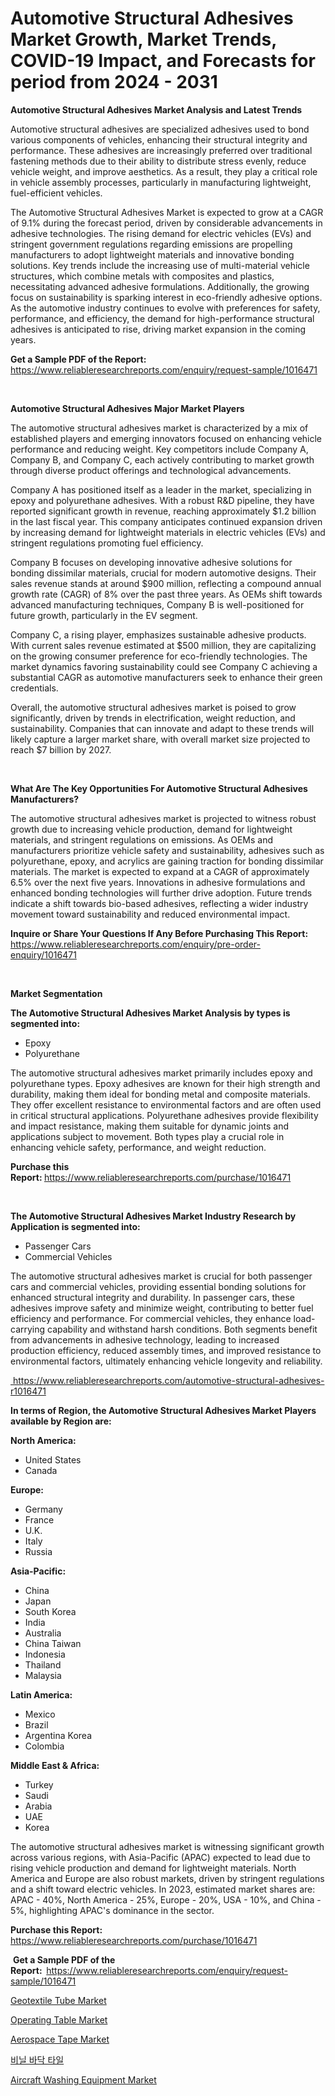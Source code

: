 <p><h1>Automotive Structural Adhesives Market Growth, Market Trends, COVID-19 Impact, and Forecasts for period from 2024 - 2031</h1></p><p><strong>Automotive Structural Adhesives Market Analysis and Latest Trends</strong></p>
<p><p>Automotive structural adhesives are specialized adhesives used to bond various components of vehicles, enhancing their structural integrity and performance. These adhesives are increasingly preferred over traditional fastening methods due to their ability to distribute stress evenly, reduce vehicle weight, and improve aesthetics. As a result, they play a critical role in vehicle assembly processes, particularly in manufacturing lightweight, fuel-efficient vehicles.</p><p>The Automotive Structural Adhesives Market is expected to grow at a CAGR of 9.1% during the forecast period, driven by considerable advancements in adhesive technologies. The rising demand for electric vehicles (EVs) and stringent government regulations regarding emissions are propelling manufacturers to adopt lightweight materials and innovative bonding solutions. Key trends include the increasing use of multi-material vehicle structures, which combine metals with composites and plastics, necessitating advanced adhesive formulations. Additionally, the growing focus on sustainability is sparking interest in eco-friendly adhesive options. As the automotive industry continues to evolve with preferences for safety, performance, and efficiency, the demand for high-performance structural adhesives is anticipated to rise, driving market expansion in the coming years.</p></p>
<p><strong>Get a Sample PDF of the Report:&nbsp;</strong> <a href="https://www.reliableresearchreports.com/enquiry/request-sample/1016471">https://www.reliableresearchreports.com/enquiry/request-sample/1016471</a></p>
<p>&nbsp;</p>
<p><strong>Automotive Structural Adhesives Major Market Players</strong></p>
<p><p>The automotive structural adhesives market is characterized by a mix of established players and emerging innovators focused on enhancing vehicle performance and reducing weight. Key competitors include Company A, Company B, and Company C, each actively contributing to market growth through diverse product offerings and technological advancements. </p><p>Company A has positioned itself as a leader in the market, specializing in epoxy and polyurethane adhesives. With a robust R&D pipeline, they have reported significant growth in revenue, reaching approximately $1.2 billion in the last fiscal year. This company anticipates continued expansion driven by increasing demand for lightweight materials in electric vehicles (EVs) and stringent regulations promoting fuel efficiency.</p><p>Company B focuses on developing innovative adhesive solutions for bonding dissimilar materials, crucial for modern automotive designs. Their sales revenue stands at around $900 million, reflecting a compound annual growth rate (CAGR) of 8% over the past three years. As OEMs shift towards advanced manufacturing techniques, Company B is well-positioned for future growth, particularly in the EV segment.</p><p>Company C, a rising player, emphasizes sustainable adhesive products. With current sales revenue estimated at $500 million, they are capitalizing on the growing consumer preference for eco-friendly technologies. The market dynamics favoring sustainability could see Company C achieving a substantial CAGR as automotive manufacturers seek to enhance their green credentials.</p><p>Overall, the automotive structural adhesives market is poised to grow significantly, driven by trends in electrification, weight reduction, and sustainability. Companies that can innovate and adapt to these trends will likely capture a larger market share, with overall market size projected to reach $7 billion by 2027.</p></p>
<p>&nbsp;</p>
<p><strong>What Are The Key Opportunities For Automotive Structural Adhesives Manufacturers?</strong></p>
<p><p>The automotive structural adhesives market is projected to witness robust growth due to increasing vehicle production, demand for lightweight materials, and stringent regulations on emissions. As OEMs and manufacturers prioritize vehicle safety and sustainability, adhesives such as polyurethane, epoxy, and acrylics are gaining traction for bonding dissimilar materials. The market is expected to expand at a CAGR of approximately 6.5% over the next five years. Innovations in adhesive formulations and enhanced bonding technologies will further drive adoption. Future trends indicate a shift towards bio-based adhesives, reflecting a wider industry movement toward sustainability and reduced environmental impact.</p></p>
<p><strong>Inquire or Share Your Questions If Any Before Purchasing This Report:</strong> <a href="https://www.reliableresearchreports.com/enquiry/pre-order-enquiry/1016471">https://www.reliableresearchreports.com/enquiry/pre-order-enquiry/1016471</a></p>
<p>&nbsp;</p>
<p><strong>Market Segmentation</strong></p>
<p><strong>The Automotive Structural Adhesives Market Analysis by types is segmented into:</strong></p>
<p><ul><li>Epoxy</li><li>Polyurethane</li></ul></p>
<p><p>The automotive structural adhesives market primarily includes epoxy and polyurethane types. Epoxy adhesives are known for their high strength and durability, making them ideal for bonding metal and composite materials. They offer excellent resistance to environmental factors and are often used in critical structural applications. Polyurethane adhesives provide flexibility and impact resistance, making them suitable for dynamic joints and applications subject to movement. Both types play a crucial role in enhancing vehicle safety, performance, and weight reduction.</p></p>
<p><strong>Purchase this Report:&nbsp;</strong><a href="https://www.reliableresearchreports.com/purchase/1016471">https://www.reliableresearchreports.com/purchase/1016471</a></p>
<p>&nbsp;</p>
<p><strong>The Automotive Structural Adhesives Market Industry Research by Application is segmented into:</strong></p>
<p><ul><li>Passenger Cars</li><li>Commercial Vehicles</li></ul></p>
<p><p>The automotive structural adhesives market is crucial for both passenger cars and commercial vehicles, providing essential bonding solutions for enhanced structural integrity and durability. In passenger cars, these adhesives improve safety and minimize weight, contributing to better fuel efficiency and performance. For commercial vehicles, they enhance load-carrying capability and withstand harsh conditions. Both segments benefit from advancements in adhesive technology, leading to increased production efficiency, reduced assembly times, and improved resistance to environmental factors, ultimately enhancing vehicle longevity and reliability.</p></p>
<p><a href="https://www.reliableresearchreports.com/automotive-structural-adhesives-r1016471">&nbsp;https://www.reliableresearchreports.com/automotive-structural-adhesives-r1016471</a></p>
<p><strong>In terms of Region, the Automotive Structural Adhesives Market Players available by Region are:</strong></p>
<p>
    <p> <strong> North America: </strong>
        <ul>
            <li>United States</li>
            <li>Canada</li>
        </ul>
        </p> 
    <p> <strong> Europe: </strong>
        <ul>
            <li>Germany</li>
            <li>France</li>
            <li>U.K.</li>
            <li>Italy</li>
            <li>Russia</li>
        </ul>
        </p> 
    <p> <strong> Asia-Pacific: </strong>
        <ul>
            <li>China</li>
            <li>Japan</li>
            <li>South Korea</li>
            <li>India</li>
            <li>Australia</li>
            <li>China Taiwan</li>
            <li>Indonesia</li>
            <li>Thailand</li>
            <li>Malaysia</li>
        </ul>
        </p> 
    <p> <strong> Latin America: </strong>
        <ul>
            <li>Mexico</li>
            <li>Brazil</li>
            <li>Argentina Korea</li>
            <li>Colombia</li>
        </ul>
        </p> 
    <p> <strong> Middle East & Africa: </strong>
        <ul>
            <li>Turkey</li>
            <li>Saudi</li>
            <li>Arabia</li>
            <li>UAE</li>
            <li>Korea</li>
        </ul>
    </p>
    </p>
<p><p>The automotive structural adhesives market is witnessing significant growth across various regions, with Asia-Pacific (APAC) expected to lead due to rising vehicle production and demand for lightweight materials. North America and Europe are also robust markets, driven by stringent regulations and a shift toward electric vehicles. In 2023, estimated market shares are: APAC - 40%, North America - 25%, Europe - 20%, USA - 10%, and China - 5%, highlighting APAC's dominance in the sector.</p></p>
<p><strong>Purchase this Report: </strong><a href="https://www.reliableresearchreports.com/purchase/1016471">https://www.reliableresearchreports.com/purchase/1016471</a></p>
<p>&nbsp;<strong>Get a Sample PDF of the Report:&nbsp;&nbsp;</strong><a href="https://www.reliableresearchreports.com/enquiry/request-sample/1016471">https://www.reliableresearchreports.com/enquiry/request-sample/1016471</a></p>
<p><strong></strong></p>
<p><p><a href="https://issuu.com/reportprime-2/docs/geotextile-tube-market-size-2030.pp_f7bd5b6da0db01">Geotextile Tube Market</a></p><p><a href="https://github.com/MonroeBullock54/Market-Research-Report-List-1/blob/main/operating-table-market.md">Operating Table Market</a></p><p><a href="https://issuu.com/reportprime-2/docs/aerospace-tape-market-size-2030.ppt_48c8979ad8d86b">Aerospace Tape Market</a></p><p><a href="https://medium.com/@zacharyscthmitt4465/vinyl-floor-tiles-market-%EC%9D%98-%EA%B8%80%EB%A1%9C%EB%B2%8C-%EC%8B%9C%EC%9E%A5-%EA%B0%9C%EC%9A%94%EB%8A%94-%EC%A0%84-%EC%84%B8%EA%B3%84-%EB%B0%8F-%EC%A3%BC%EC%9A%94-%EC%8B%9C%EC%9E%A5%EC%9D%98-%EC%82%B0%EC%97%85%EC%97%90-%EC%98%81%ED%96%A5%EC%9D%84-%EB%AF%B8%EC%B9%98%EB%8A%94-%EC%A3%BC%EC%9A%94-%ED%8A%B8%EB%A0%8C%EB%93%9C%EC%97%90-%EB%8C%80%ED%95%9C-%EB%8F%85%ED%8A%B9%ED%95%9C-%EA%B4%80%EC%A0%90%EC%9D%84-%EC%A0%9C%EA%B3%B5%ED%95%A9%EB%8B%88%EB%8B%A4-31059b5c245d">비닐 바닥 타일</a></p><p><a href="https://medium.com/@khumanzwollel1/the-global-aircraft-washing-equipment-market-is-at-the-forefront-of-innovation-driving-rapid-c5f05712e9a5">Aircraft Washing Equipment Market</a></p></p>
